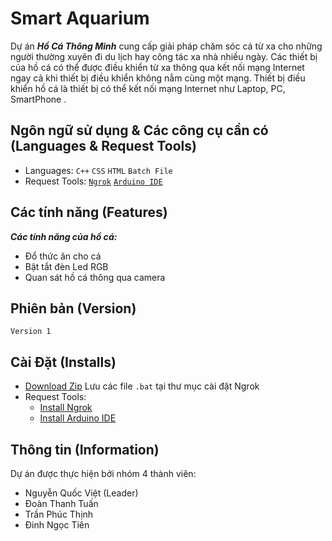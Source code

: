 # Smart Aquarium
Dự án **_Hồ Cá Thông Minh_** cung cấp giải pháp chăm sóc cá từ xa cho những người thường xuyên đi du lịch hay công tác xa nhà nhiều ngày.
Các thiết bị của hồ cá có thể được điều khiển từ xa thông qua kết nối mạng Internet ngay cả khi thiết bị điều khiển không nằm cùng một mạng.
Thiết bị điều khiển hồ cá là thiết bị có thể kết nối mạng Internet như Laptop, PC, SmartPhone .

## Ngôn ngữ sử dụng & Các công cụ cần có (Languages & Request Tools)
+ Languages: `C++` `CSS` `HTML` `Batch File`
+ Request Tools: [`Ngrok`](https://ngrok.com/) [`Arduino IDE`](https://www.arduino.cc/en/software)

## Các tính năng (Features)
**_Các tính năng của hồ cá:_**
  + Đổ thức ăn cho cá
  + Bật tắt đèn Led RGB
  + Quan sát hồ cá thông qua camera

## Phiên bản (Version)
`Version 1`

## Cài Đặt (Installs)
- [Download Zip](https://github.com/QuocViet132/Smart-Aquarium/archive/refs/heads/master.zip)   Lưu các file `.bat` tại thư mục cài đặt Ngrok
- Request Tools:
  + [Install Ngrok](https://ngrok.com/download)
  + [Install Arduino IDE](https://www.arduino.cc/en/software)

## Thông tin (Information)
Dự án được thực hiện bởi nhóm 4 thành viên:
- Nguyễn Quốc Việt (Leader)
- Đoàn Thanh Tuấn
- Trần Phúc Thịnh
- Đinh Ngọc Tiên
